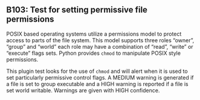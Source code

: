## B103: Test for setting permissive file permissions

POSIX based operating systems utilize a permissions model to protect
access to parts of the file system. This model supports three roles
“owner”, “group” and “world” each role may have a combination of “read”,
“write” or “execute” flags sets. Python provides `chmod` to manipulate
POSIX style permissions.

This plugin test looks for the use of `chmod` and will alert when it is
used to set particularly permissive control flags. A MEDIUM warning is
generated if a file is set to group executable and a HIGH warning is
reported if a file is set world writable. Warnings are given with HIGH
confidence.
